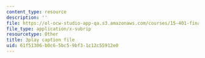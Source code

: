 ```yaml
---
content_type: resource
description: ''
file: https://ol-ocw-studio-app-qa.s3.amazonaws.com/courses/15-401-finance-theory-i-fall-2008/61f51306b0c65bc59bf31c12c55912e0_tL7Lcl90Sc0.vtt
file_type: application/x-subrip
resourcetype: Other
title: 3play caption file
uid: 61f51306-b0c6-5bc5-9bf3-1c12c55912e0
---
```

